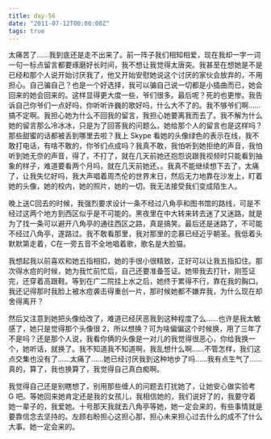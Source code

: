 ```yaml
---
title: day-56
date: "2011-07-12T00:00:00Z"
tags: true
---
```


太痛苦了……我到底还是走不出来了。前一阵子我们相知相爱，现在我却一字一词一句一标点留言都要琢磨好长时间，我不想让我觉得太唐突。我甚至在想她是不是已经和那个人说开始讨厌我了，他又开始安慰她说这个讨厌的家伙会放弃的，不用担心。自己骗自己？也是一个好选择，我可以骗自己说一切都是小插曲而已，她会回来的她会回来的。这样显得更大度一些，爷们很多。最后呢？死的也更惨。我告诉自己你爷们一点好吗，你听听许巍的歌好吗，什么大不了的。我不够爷们啊……搞不定啊。我担心她为什么不回我的留言，我担心她要离我而去了。我不解为什么她的留言那么冷冰冰，只是为了回答我的问题么。她给那个人的留言也是这样吗？那些甜蜜的话都被丢到哪里去啦？我上 Skype 看她的头像绿色的表示在线，我不敢打电话，有啥不敢的，你爷们点成吗？我真不敢，我怕听到她拒绝的声音，我怕听到她无奈的声音，得了，不打了，就在几天前她还抱怨说跟我视频时只能看到抽象的样子，难道要看两个月吗，就在几天前她还。。我真不能继续想下去了，太痛了，让我失忆好吗，我大声唱着周杰伦的世界末日，然后无力地靠在沙发上，盯着她的头像，她的校内，她的照片，她的一切。我无法接受我们变成陌生人。

晚上送C回去的时候，我强烈要求设计一条不经过八角亭和图书馆的路线，可是不经过这两个地方到西区似乎是不可能的。黑夜里在中大转来转去迷了又迷路，就是为了找一条可以避开八角亭的通往西区之路，真是搞笑。最后还是迷路了，不可能不经过八角亭，遂路过。我不敢看那里，我对那里的恋慕已经近乎朝圣。我低着头默默第走着，C在一旁五音不全地唱着歌，歌名是大脸猫。

我想起我以前喜欢和她五指相扣，她的手很小很精致，正好可以让我五指扣住。那次得水痘的时候，她为我忙前忙后，自己还要准备签证。她带我去打针，刚签证完，还穿着高跟鞋。等到在广二院挂上水之后，她终于累得不行，靠在我的胸口。我还记得那时我脸上被水痘袭击得重创一片，那时候她都不嫌弃我，为什么现在却舍得离开？

然后又注意到她把头像给改了，难道已经厌恶我到这种程度了么……也许是我太敏感了，她只是觉得那个头像很 2，所以想换？可为啥偏偏这个时候换，用了三年了不是吗？还是那个人说，我看你俩的头像是一对儿的我觉得很恶心，你给我换一个，她听话，就换了。我不知道我不知道啊，我乱想什么啊……不管怎样，我们这点交集也没有了……太痛了……她已经讨厌我到这种地步了吗……我有点生气了……真的，算了，我也换算了，我觉得自己真白痴啊。

我觉得自己还是别瞎想了，别用那些缠人的问题去打扰她了，让她安心做实验考 G 吧。等她回来她肯定还是我的女孩儿，我相信她的，我们说好了的，我要守着她一辈子的，我爱她。十号那天我就去八角亭等她，她一定会来的，有些事情就是要靠信念去坚持的。左顾右盼担心这担心那，担心未来担心过去什么的成不了什么大事。她一定会来的。
